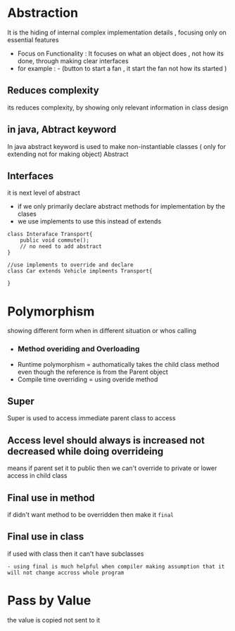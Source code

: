 # Abstraction

It is the hiding of internal complex implementation details , focusing  only on essential features

- Focus on Functionality : It focuses on what an object does , not how its done, through making clear interfaces
- for example : - (button to start a fan , it start the fan not how its started )

## Reduces complexity 
its reduces complexity, by showing only relevant information in class design 

## in java, Abtract keyword

In java abstract keyword is used to make non-instantiable classes ( only for extending not for making object)
Abstract

## Interfaces
it is next level of abstract

- if we only primarily declare abstract methods for implementation by the clases
- we use implements to use this instead of extends 
````
class Interaface Transport{
    public void commute();
    // no need to add abstract
}
````

```
//use implements to override and declare
class Car extends Vehicle implments Transport{

}
```

# Polymorphism
showing different form when in different situation or whos calling 
- ### Method overiding and Overloading
- Runtime polymorphism = authomatically takes the child class method even though the reference is from the Parent object
- Compile time overriding = using overide method


## Super
Super is used to access immediate parent class to access 

## Access level should always is increased not decreased while doing overrideing 
means if parent set it to public then we can't override to private or lower access in child class

## Final use in method
if didn't want method to be overridden then make it `final`

## Final use in class
if used with class then it can't have subclasses

    - using final is much helpful when compiler making assumption that it will not change accross whole program 

# Pass by Value 
the value is copied not sent to it 